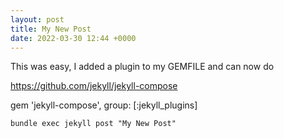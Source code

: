 ```yaml
---
layout: post
title: My New Post
date: 2022-03-30 12:44 +0000
---
```


This was easy, I added a plugin to my GEMFILE and can now do

https://github.com/jekyll/jekyll-compose

gem 'jekyll-compose', group: [:jekyll_plugins]

```
bundle exec jekyll post "My New Post"
```
